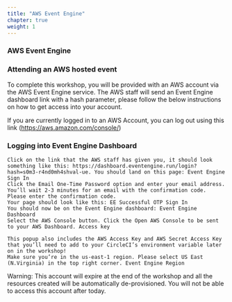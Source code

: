 ```yaml
---
title: "AWS Event Engine" 
chapter: true
weight: 1 
---
```


<!-- MORE SUBMODULES CAN BE ADDED TO DIVIDE UP THE SETUP INTO SMALLER SECTIONS -->
<!-- COPY AND PASTE THIS SUBMODULE FILE, RENAME, AND CHANGE THE CONTENTS AS NECESSARY -->


### AWS Event Engine 

### Attending an AWS hosted event 
To complete this workshop, you will be provided with an AWS account via the AWS Event Engine service. The AWS staff will send an Event Engine dashboard link with a hash parameter, please follow the below instructions on how to get access into your account.

If you are currently logged in to an AWS Account, you can log out using this link (https://aws.amazon.com/console/)

### Logging into Event Engine Dashboard 


    Click on the link that the AWS staff has given you, it should look something like this: https://dashboard.eventengine.run/login?hash=s0m3-r4nd0mh4shval-ue. You should land on this page: Event Engine Sign In
    Click the Email One-Time Password option and enter your email address. You’ll wait 2-3 minutes for an email with the confirmation code. Please enter the confirmation code.
    Your page should look like this: EE Successful OTP Sign In
    You should now be on the Event Engine dashboard: Event Engine Dashboard
    Select the AWS Console button. Click the Open AWS Console to be sent to your AWS Dashboard. Access key

    This popup also includes the AWS Access Key and AWS Secret Access Key that you’ll need to add to your CircleCI’s environment variable later on in the workshop!
    Make sure you’re in the us-east-1 region. Please select US East (N.Virginia) in the top right corner. Event Engine Region

Warning: This account will expire at the end of the workshop and all the resources created will be automatically de-provisioned. You will not be able to access this account after today.